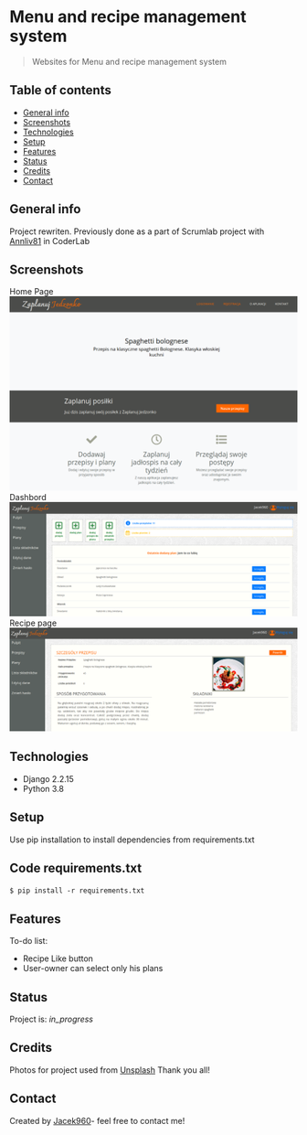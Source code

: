 # Menu and recipe management system 
> Websites for Menu and recipe management system

## Table of contents
* [General info](#general-info)
* [Screenshots](#screenshots)
* [Technologies](#technologies)
* [Setup](#setup)
* [Features](#features)
* [Status](#status)
* [Credits](#credits)
* [Contact](#contact)

## General info
Project rewriten. Previously  done as a part of Scrumlab project with [Annliv81](https://github.com/Annliv81)  in CoderLab 

## Screenshots
Home Page
![Home page](./img/home.png)
Dashbord
![Dashbord page](./img/dashbord.png)
Recipe page
![Book page](./img/recipe.png)



## Technologies
* Django 2.2.15
* Python 3.8


## Setup
Use pip installation to install dependencies from requirements.txt
## Code requirements.txt

`$ pip install -r requirements.txt`

## Features
To-do list:
* Recipe Like button
* User-owner can select only his plans


## Status
Project is: _in_progress_

## Credits
Photos for project used from [Unsplash](https://unsplash.com/) Thank you all!

## Contact
Created by [Jacek960](mailto:j.kuciel@outlook.com)- feel free to contact me!

